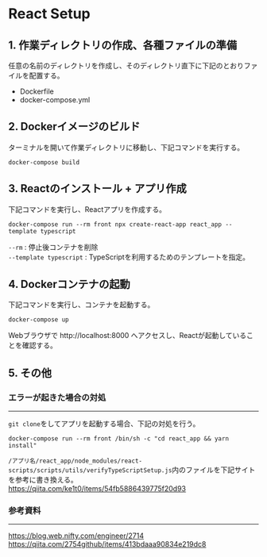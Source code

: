 # React Setup

## 1. 作業ディレクトリの作成、各種ファイルの準備

任意の名前のディレクトリを作成し、そのディレクトリ直下に下記のとおりファイルを配置する。
- Dockerfile
- docker-compose.yml

## 2. Dockerイメージのビルド

ターミナルを開いて作業ディレクトリに移動し、下記コマンドを実行する。<br>
```
docker-compose build
```

## 3. Reactのインストール + アプリ作成

下記コマンドを実行し、Reactアプリを作成する。
```
docker-compose run --rm front npx create-react-app react_app --template typescript
```
`--rm` : 停止後コンテナを削除<br>
`--template typescript` : TypeScriptを利用するためのテンプレートを指定。

## 4. Dockerコンテナの起動

下記コマンドを実行し、コンテナを起動する。
```
docker-compose up
```
Webブラウザで http://localhost:8000 へアクセスし、Reactが起動していることを確認する。

## 5. その他

### エラーが起きた場合の対処
---
`git clone`をしてアプリを起動する場合、下記の対処を行う。
```
docker-compose run --rm front /bin/sh -c "cd react_app && yarn install"
```
`/アプリ名/react_app/node_modules/react-scripts/scripts/utils/verifyTypeScriptSetup.js`内のファイルを下記サイトを参考に書き換える。<br>
https://qiita.com/ke1t0/items/54fb5886439775f20d93

### 参考資料
---
https://blog.web.nifty.com/engineer/2714<br>
https://qiita.com/2754github/items/413bdaaa90834e219dc8
